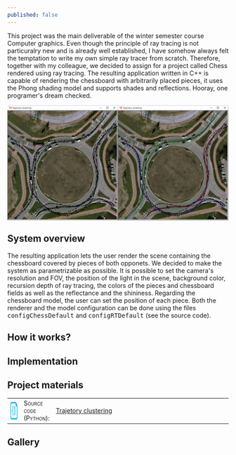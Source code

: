 ```yaml
---
published: false
---
```



<div class="post">

<p>
This project was the main deliverable of the winter semester course Computer graphics. Even though the principle of ray tracing is not particuralry new and is already well established, I have somehow always felt the temptation to write my own simple ray tracer from scratch. Therefore, together with my colleague, we decided to assign for a project called Chess rendered using ray tracing. The resulting application written in C++ is capable of rendering the chessboard with arbitrarily placed pieces, it uses the Phong shading model and supports shades and reflections. Hooray, one programer's dream checked.
</p>

<!--more-->

<div>
  <a href="/img/2015-06-05-traj_clus/trajclus.png">
  <img class="post" src="/img/2015-06-05-traj_clus/trajclus.png" alt="The sensor installation and the detection region" width="700" align="middle">
  </a>
</div>
 
<h2>System overview</h2>
 
 The resulting application lets the user render the scene containing the chessboard covered by pieces of both opponets. We decided to make the system as parametrizable as possible. It is possible to set the camera's resolution and FOV, the position of the light in the scene, background color, recursion depth of ray tracing, the colors of the pieces and chessboard fields as well as the reflectance and the shininess. Regarding the chessboard model, the user can set the position of each piece. Both the renderer and the model configuration can be done using the files <tt>configChessDefault</tt> and <tt>configRTDefault</tt> (see the source code).
 
<p>
</p>
 
<h2>How it works?</h2>
 
<p>
</p>
 
<h2>Implementation</h2>
 
<h2>Project materials</h2>
 
<table>
  <col width="6%">
  <col width="12%">
  <tr>
    <td><img src="/img/source.png" alt="source code icon" width="40" height="40" align="middle"></td>
    <td><span style="font-variant: small-caps;">Source code (Python):</span></td>
    <td><a href="https://github.com/bednarikjan/TrajectoryClustering">Trajetory clustering</a></td>
  </tr>
</table>
 
<h2>Gallery</h2>
 
</div>